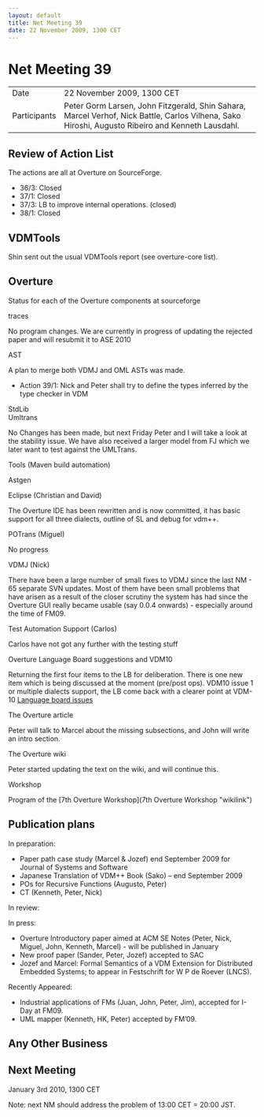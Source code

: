 ```yaml
---
layout: default
title: Net Meeting 39
date: 22 November 2009, 1300 CET
---
```



# Net Meeting 39

|||
|---|---|
| Date | 22 November 2009, 1300 CET |
| Participants | Peter Gorm Larsen, John Fitzgerald, Shin Sahara, Marcel Verhof, Nick Battle, Carlos Vilhena, Sako Hiroshi, Augusto Ribeiro and Kenneth Lausdahl. |

Review of Action List
---------------------

The actions are all at Overture on SourceForge.

-   36/3: Closed
-   37/1: Closed
-   37/3: LB to improve internal operations. (closed)
-   38/1: Closed

VDMTools
--------

Shin sent out the usual VDMTools report (see overture-core list).

Overture
--------

Status for each of the Overture components at sourceforge

traces

No program changes. We are currently in progress of updating the
rejected paper and will resubmit it to ASE 2010

AST

A plan to merge both VDMJ and OML ASTs was made.

-   Action 39/1: Nick and Peter shall try to define the types inferred
    by the type checker in VDM

StdLib\
Umltrans

No Changes has been made, but next Friday Peter and I will take a look
at the stability issue. We have also received a larger model from FJ
which we later want to test against the UMLTrans.

Tools (Maven build automation)

<!-- -->

Astgen

<!-- -->

Eclipse (Christian and David)

The Overture IDE has been rewritten and is now committed, it has basic
support for all three dialects, outline of SL and debug for vdm++.

POTrans (Miguel)

No progress

VDMJ (Nick)

There have been a large number of small fixes to VDMJ since the last
NM - 65 separate SVN updates. Most of them have been small problems that
have arisen as a result of the closer scrutiny the system has had since
the Overture GUI really became usable (say 0.0.4 onwards) - especially
around the time of FM09.

Test Automation Support (Carlos)

Carlos have not got any further with the testing stuff

Overture Language Board suggestions and VDM10

Returning the first four items to the LB for deliberation. There is one
new item which is being discussed at the moment (pre/post ops). VDM10
issue 1 or multiple dialects support, the LB come back with a clearer
point at VDM-10 [Language board
issues](http://sourceforge.net/tracker/?group_id=141350&atid=1127184)

The Overture article

Peter will talk to Marcel about the missing subsections, and John will
write an intro section.

The Overture wiki

Peter started updating the text on the wiki, and will continue this.

Workshop

Program of the [7th Overture Workshop](7th Overture Workshop "wikilink")

Publication plans
-----------------

In preparation:

-   Paper path case study (Marcel & Jozef) end September 2009 for
    Journal of Systems and Software
-   Japanese Translation of VDM++ Book (Sako) – end September 2009
-   POs for Recursive Functions (Augusto, Peter)
-   CT (Kenneth, Peter, Nick)

In review:

In press:

-   Overture Introductory paper aimed at ACM SE Notes (Peter, Nick,
    Miguel, John, Kenneth, Marcel) - will be published in January
-   New proof paper (Sander, Peter, Jozef) accepted to SAC
-   Jozef and Marcel: Formal Semantics of a VDM Extension for
    Distributed Embedded Systems; to appear in Festschrift for W P de
    Roever (LNCS).

Recently Appeared:

-   Industrial applications of FMs (Juan, John, Peter, Jim), accepted
    for I-Day at FM09.
-   UML mapper (Kenneth, HK, Peter) accepted by FM’09.

Any Other Business
------------------

Next Meeting
------------

January 3rd 2010, 1300 CET

Note: next NM should address the problem of 13:00 CET = 20:00 JST.
